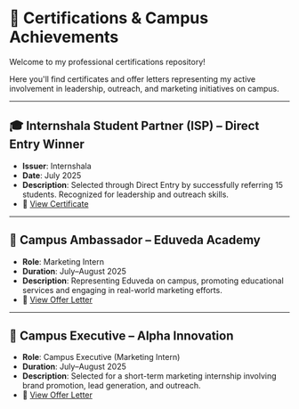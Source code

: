# 📄 Certifications & Campus Achievements

Welcome to my professional certifications repository!

Here you'll find certificates and offer letters representing my active involvement in leadership, outreach, and marketing initiatives on campus.

---

## 🎓 Internshala Student Partner (ISP) – Direct Entry Winner
- **Issuer**: Internshala
- **Date**: July 2025
- **Description**: Selected through Direct Entry by successfully referring 15 students. Recognized for leadership and outreach skills.
- 📄 [View Certificate](./Internshala_ISP_DirectEntry_Lavanya.pdf)

---

## 🎯 Campus Ambassador – Eduveda Academy
- **Role**: Marketing Intern
- **Duration**: July–August 2025
- **Description**: Representing Eduveda on campus, promoting educational services and engaging in real-world marketing efforts.
- 📄 [View Offer Letter](./Eduveda_CampusAmbassador_OfferLetter.pdf)

---

## 🚀 Campus Executive – Alpha Innovation
- **Role**: Campus Executive (Marketing Intern)
- **Duration**: July–August 2025
- **Description**: Selected for a short-term marketing internship involving brand promotion, lead generation, and outreach.
- 📄 [View Offer Letter](./AlphaInnovation_CampusExecutive_OfferLetter.pdf)
